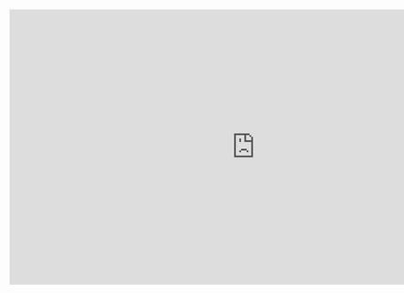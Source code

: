 <p data-ke-size="size16">&nbsp;</p>
<figure data-ke-type="video" data-ke-style="alignCenter" data-video-host="kakaotv" data-video-url="https://tv.kakao.com/v/447908187" data-video-thumbnail="https://scrap.kakaocdn.net/dn/bIymPq/hyWvQTsAHX/apb7pY2TUlEkkMRyUPJy60/img.jpg?width=1920&amp;height=1080&amp;face=0_0_1920_1080,https://scrap.kakaocdn.net/dn/clfEOf/hyWvPttTMt/XC66eNR0118blT0GYR1gdk/img.jpg?width=1920&amp;height=1080&amp;face=0_0_1920_1080" data-video-width="860" data-video-height="484" data-video-origin-width="860" data-video-origin-height="484" data-ke-mobilestyle="widthContent" data-video-title="'삶이란 무엇인가'에서 업로드한 동영상" data-video-play-service="daum_tistory" data-original-url=""><iframe src="https://play-tv.kakao.com/embed/player/cliplink/447908187?service=daum_tistory" width="860" height="484" frameborder="0" allowfullscreen="true"></iframe>
<figcaption style="display: none;"></figcaption>
</figure>
<p data-ke-size="size16">&nbsp;</p>